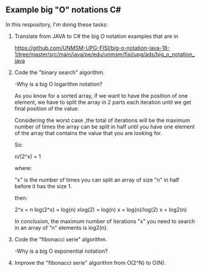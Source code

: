 Example big "O" notations C#
-------------------------

In this respository, I'm doing these tasks:

1. Translate from JAVA to C# the big O notation examples that are in  

   https://github.com/UNMSM-UPG-FISI/big-o-notation-java-18-1/tree/master/src/main/java/pe/edu/unmsm/fisi/upg/ads/big_o_notation_java

2. Code the "binary search" algorithm.

   -Why is a big O logarithm notation? 
   
	As you know for a sorted array, if we want to have the position of one element, we have to split the array in 2 parts each iteration
	until we get final position of the value.
	
	Considering the worst case ,the total of iterations will be the maximum number of times the array can be split in half until you have one element of the array that contains the value that you are looking for.
	
	So:
	
	n/(2^x) = 1
	
	where:
	
	"x" is the number of times you can split an array of size "n" in half before it has the size 1.
	
	then:
	
	2^x = n
	log(2^x) = log(n)
	xlog(2) = log(n)
	x = log(n)/log(2)
	x = log2(n)
	
	In conclusion, the maximum number of iterations "x" you need to search in an array of "n" elements is log2(n).
	
	
  
3. Code the "fibonacci serie" algorithm. 

   -Why is a big O exponential notation?
   
4. Improve the "fibonacci serie" algorithm from O(2^N) to O(N).
